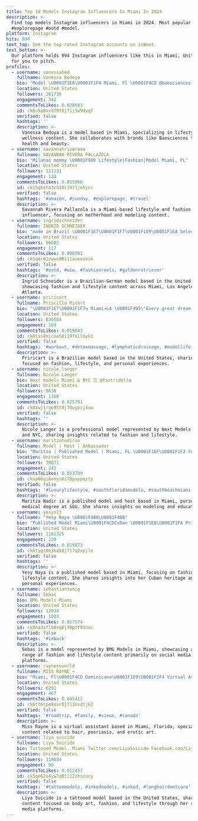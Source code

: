 ```yaml
---
title: Top 10 Models Instagram Influencers In Miami In 2024
description: >-
  Find top models Instagram influencers in Miami in 2024. Most popular hashtags:
  #explorepage #ootd #model.
platform: Instagram
hits: 994
text_top: See the top-rated Instagram accounts on inBeat.
text_bottom: >-
  Our platform holds 994 Instagram influencers like this in Miami, United States
  for you to pitch.
profiles:
  - username: vanessabed
    fullname: Vanessa Bedoya
    bio: "Model \U0001F1E8\U0001F1F4 Miami, Fl \U0001F4CD @baesciences \U0001F331"
    location: United States
    followers: 261736
    engagement: 342
    commentsToLikes: 0.028683
    id: ck6u5a0xx8f9t0j71j5w94yqf
    verified: false
    hashtags: ''
    description: >-
      Vanessa Bedoya is a model based in Miami, specializing in lifestyle and
      wellness content. She collaborates with brands like Baesciences to promote
      health and beauty.
  - username: savannahriveraaa
    fullname: SAVANNAH RIVERA PALLAZOLA
    bio: "Milanas mommy \U0001F90D Lifestyle|Fashion|Model Miami, FL"
    location: United States
    followers: 111131
    engagement: 124
    commentsToLikes: 0.015966
    id: ck15qksha3c310i1971jm5ycc
    verified: false
    hashtags: '#amazon, #sunday, #explorepage, #travel'
    description: >-
      Savannah Rivera Pallazola is a Miami-based lifestyle and fashion
      influencer, focusing on motherhood and modeling content.
  - username: ingridschneider
    fullname: INGRID SCHNEIDER
    bio: "made in Brazil \U0001F1E7\U0001F1F7\U0001F1E9\U0001F1EA Select Model Miami/LA/ATL | Ford Rio | MZ Mexico"
    location: United States
    followers: 96602
    engagement: 117
    commentsToLikes: 0.000591
    id: ck5qdr02zwws00i11aueezeik
    verified: false
    hashtags: '#ootd, #wiw, #fashionreels, #goldenretriever'
    description: >-
      Ingrid Schneider is a Brazilian-German model based in the United States,
      showcasing fashion and lifestyle content across Miami, Los Angeles, and
      Atlanta.
  - username: priricart
    fullname: Priscilla Ricart
    bio: "\U0001F1E7\U0001F1F7♍️ Miami✈️LA \U0001F495\"Every great dream begins with a dreamer.\" Select Model Miami/Los Angeles @selectmodellosangeles"
    location: United States
    followers: 830584
    engagement: 109
    commentsToLikes: 0.019843
    id: ck0tvs8micne50i19fkllmyk1
    verified: false
    hashtags: '#workout, #detoxmassage, #lymphaticdrainage, #modellife'
    description: >-
      Priricart is a Brazilian model based in the United States, sharing content
      focused on fashion, lifestyle, and personal experiences.
  - username: nicole.langer
    fullname: Nicole Langer
    bio: Next models Miami & NYC ☲ @fsutridelta
    location: United States
    followers: 8636
    engagement: 1168
    commentsToLikes: 0.025791
    id: ck8swj1rqe95t0j78wypci4uw
    verified: false
    hashtags: ''
    description: >-
      Nicole Langer is a professional model represented by Next Models in Miami
      and NYC, sharing insights related to fashion and lifestyle.
  - username: maritzanadiraa
    fullname: Model | Host | Ambassador
    bio: "Maritza | Published Model | Miami, FL \U0001F1EF\U0001F1F2 Future Doctor | Med student | SGU ‘25 \U0001FA7A You can do it all ✨ \U0001F48C Dm/email for collabs & sponsorships"
    location: United States
    followers: 38871
    engagement: 242
    commentsToLikes: 0.053799
    id: ckap66qi6emys0i78poypqzty
    verified: false
    hashtags: '#luxurylifestyle, #southfloridamodels, #southbeachmiami, #commercialmodel'
    description: >-
      Maritza Nadir is a published model and host based in Miami, pursuing a
      medical degree at SGU. She shares insights on modeling and education.
  - username: yesyn13
    fullname: "Yesy Naya \U0001F480\U0001F48B"
    bio: "Published Model Miami\U0001F4CDCuban \U0001F1E8\U0001F1FA Private Page : @ynaya.13 ANY OTHER PAGE IS FAKE!!!!!!"
    location: United States
    followers: 1181325
    engagement: 220
    commentsToLikes: 0.019873
    id: ck6tygc0e3kak0j717q2xpjlx
    verified: false
    hashtags: ''
    description: >-
      Yesy Naya is a published model based in Miami, focusing on fashion and
      lifestyle content. She shares insights into her Cuban heritage and
      personal experiences.
  - username: sebastiantomig
    fullname: Sebas
    bio: BMG Models Miami
    location: United States
    followers: 12034
    engagement: 1003
    commentsToLikes: 0.017574
    id: ck9ha3sflb0sq0j78p2f91noc
    verified: false
    hashtags: '#imback'
    description: >-
      Sebas is a model represented by BMG Models in Miami, showcasing a diverse
      range of fashion and lifestyle content primarily on social media
      platforms.
  - username: raynessworld
    fullname: MISS RAYNE ☔️
    bio: "Miami, Fl\U0001F4CD Dominicana\U0001F1E9\U0001F1F4 Virtual Assistant \U0001F5A5 Dm or Check out my website ⬇️ Hair • Psoriasis • Erotic Art\U0001F339 #Model #miamimodel #AllThatHair #FreeSpirit"
    location: United States
    followers: 6291
    engagement: 467
    commentsToLikes: 0.045412
    id: ck6tt6tpe8xxr0j713nvdtj62
    verified: false
    hashtags: '#roadtrip, #family, #views, #canada'
    description: >-
      Miss Rayne is a virtual assistant based in Miami, Florida, specializing in
      content related to hair, psoriasis, and erotic art.
  - username: liya_suicide
    fullname: Liya Suicide
    bio: Tattooed Model. Miami Twitter.com/LiyaSuicide Facebook.com/LiyaSuicide/
    location: United States
    followers: 118634
    engagement: 90
    commentsToLikes: 0.012457
    id: ck5qe62s4yw7q0i112zhszucy
    verified: false
    hashtags: '#tattoomodels, #inkedmodels, #inked, #longhairdontcare'
    description: >-
      Liya Suicide is a tattooed model based in the United States, sharing
      content focused on body art, fashion, and lifestyle through her social
      media platforms.
---
```


